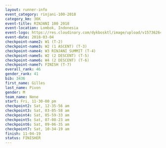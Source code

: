 ```yaml
---
layout: runner-info 
event_category: rinjani-100-2018 
category_km: 36K 
event-title: RINJANI 100 2018 
event-location: Lombok, Indonesia 
event-logo: https://res.cloudinary.com/dykbosktl/image/upload/v1573626435/Logo/Rinjani_eoufbh.png 
event-date: 2018-03-04 
checkpoint-name2: W1 (T-2) 
checkpoint-name3: W2 (1 ASCENT) (T-3) 
checkpoint-name4: W3 RINJANI SUMMIT (T-4) 
checkpoint-name5: W2 (2 DESCENT) (T-5) 
checkpoint-name6: W4 (2 DESCENT) (T-6) 
checkpoint-name7: FINISH (T-7) 
overall_rank: 46
gender_rank: 41
bib: 3436
first_name: Gilles
last_name: Pivon
gender: M
team_name: None
start: Fri, 11-30-00 pm
checkpoint2: Sat, 12-35-56 am
checkpoint3: Sat, 03-05-58 am
checkpoint4: Sat, 05-59-33 am
checkpoint5: Sat, 07-08-23 am
checkpoint6: Sat, 09-06-35 am
checkpoint7: Sat, 10-34-19 am
finish: 11-04-19
status: FINISHER
---
```

